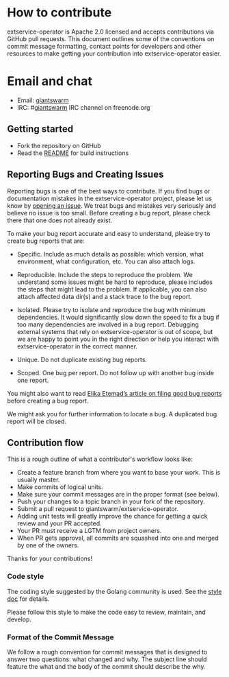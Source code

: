 # How to contribute

extservice-operator is Apache 2.0 licensed and accepts contributions via GitHub pull
requests. This document outlines some of the conventions on commit message
formatting, contact points for developers and other resources to make getting
your contribution into extservice-operator easier.

# Email and chat

- Email: [giantswarm](https://groups.google.com/forum/#!forum/giantswarm)
- IRC: #[giantswarm](irc://irc.freenode.org:6667/#giantswarm) IRC channel on
  freenode.org

## Getting started

- Fork the repository on GitHub
- Read the [README](README.md) for build instructions

## Reporting Bugs and Creating Issues

Reporting bugs is one of the best ways to contribute. If you find bugs or
documentation mistakes in the extservice-operator project, please let us know by [opening an
issue](https://github.com/giantswarm/extservice-operator/issues/new). We treat bugs and
mistakes very seriously and believe no issue is too small. Before creating a bug
report, please check there that one does not already exist.

To make your bug report accurate and easy to understand, please try to create
bug reports that are:

- Specific. Include as much details as possible: which version, what
  environment, what configuration, etc. You can also attach logs.

- Reproducible. Include the steps to reproduce the problem. We understand some
  issues might be hard to reproduce, please includes the steps that might lead
  to the problem. If applicable, you can also attach affected data dir(s) and a
  stack trace to the bug report.

- Isolated. Please try to isolate and reproduce the bug with minimum
  dependencies. It would significantly slow down the speed to fix a bug if too
  many dependencies are involved in a bug report. Debugging external systems
  that rely on extservice-operator is out of scope, but we are happy to point you in the
  right direction or help you interact with extservice-operator in the correct manner.

- Unique. Do not duplicate existing bug reports.

- Scoped. One bug per report. Do not follow up with another bug inside one
  report.

You might also want to read [Elika Etemad’s article on filing good bug
reports](http://fantasai.inkedblade.net/style/talks/filing-good-bugs/) before
creating a bug report.

We might ask you for further information to locate a bug. A duplicated bug
report will be closed.

## Contribution flow

This is a rough outline of what a contributor's workflow looks like:

- Create a feature branch from where you want to base your work. This is usually
  master.
- Make commits of logical units.
- Make sure your commit messages are in the proper format (see below).
- Push your changes to a topic branch in your fork of the repository.
- Submit a pull request to giantswarm/extservice-operator.
- Adding unit tests will greatly improve the chance for getting a quick review
  and your PR accepted.
- Your PR must receive a LGTM from project owners.
- When PR gets approval, all commits are squashed into one and merged by one of
  the owners.

Thanks for your contributions!

### Code style

The coding style suggested by the Golang community is used. See the [style
doc](https://github.com/golang/go/wiki/CodeReviewComments) for details.

Please follow this style to make the code easy to review, maintain, and develop.

### Format of the Commit Message

We follow a rough convention for commit messages that is designed to answer two
questions: what changed and why. The subject line should feature the what and
the body of the commit should describe the why.
